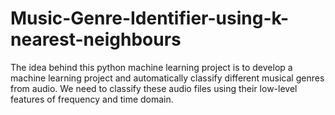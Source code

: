 # Music-Genre-Identifier-using-k-nearest-neighbours
The idea behind this python machine learning project is to develop a machine learning project and automatically classify different musical genres from audio. We need to classify these audio files using their low-level features of frequency and time domain.
